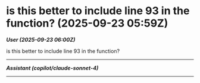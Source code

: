 <!-- Generated by SpecStory -->

<!-- vscode Session 06fe7c3b-0783-43ea-9406-187f3e7a3c4b (2025-09-23 05:59Z) -->

# is this better to include line 93 in the function? (2025-09-23 05:59Z)

_**User (2025-09-23 06:00Z)**_

is this better to include line 93 in the function?

---

_**Assistant (copilot/claude-sonnet-4)**_



---

